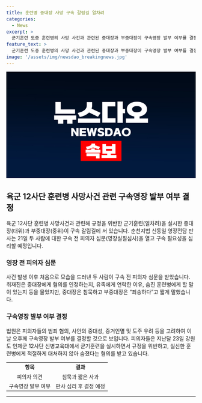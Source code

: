 ```yaml
---
title: 훈련병 중대장 사망 구속 갈림길 얼차려
categories:
  - News
excerpt: >
  군기훈련 도중 훈련병의 사망 사건과 관련된 중대장과 부중대장이 구속영장 발부 여부를 결정하는 영장전담 판사 앞에 모습을 드러냈다. 중대장은 침묵하고, 부중대장은 죄송하다고 짧게 말했다. 이들은 경찰과 함께 법원에 나타나 구속 전 피의자 심문을 받았으며, 이에 대한 구속영장 발부 여부는 오후 결정될 예정이다. 이들은 규정을 위반한 군기훈련과 훈련병의 사망으로 인한 과실 혐의를 받고 있다.
feature_text: >
  군기훈련 도중 훈련병의 사망 사건과 관련된 중대장과 부중대장이 구속영장 발부 여부를 결정하는 영장전담 판사 앞에 모습을 드러냈다. 중대장은 침묵하고, 부중대장은 죄송하다고 짧게 말했다. 이들은 경찰과 함께 법원에 나타나 구속 전 피의자 심문을 받았으며, 이에 대한 구속영장 발부 여부는 오후 결정될 예정이다. 이들은 규정을 위반한 군기훈련과 훈련병의 사망으로 인한 과실 혐의를 받고 있다.
image: '/assets/img/newsdao_breakingnews.jpg'
---
```


<p><img src="/assets/img/newsdao_breakingnews.jpg" alt="implanttips 속보" /></p>

<h2 data-ke-size="size26">육군 12사단 훈련병 사망사건 관련 구속영장 발부 여부 결정</h2>

<p data-ke-size="size16">육군 12사단 훈련병 사망사건과 관련해 규정을 위반한 군기훈련(얼차려)을 실시한 중대장(대위)과 부중대장(중위)이 구속 갈림길에 서 있습니다. 춘천지법 신동일 영장전담 판사는 21일 두 사람에 대한 구속 전 피의자 심문(영장실질심사)을 열고 구속 필요성을 심리할 예정입니다.</p>

<h3>영장 전 피의자 심문</h3>

<p data-ke-size="size16">사건 발생 이후 처음으로 모습을 드러낸 두 사람이 구속 전 피의자 심문을 받았습니다. 취재진은 중대장에게 혐의를 인정하는지, 유족에게 연락한 이유, 숨진 훈련병에게 할 말이 있는지 등을 물었지만, 중대장은 침묵하고 부중대장은 “죄송하다”고 짧게 말했습니다.</p>

<h3>구속영장 발부 여부 결정</h3>

<p data-ke-size="size16">법원은 피의자들의 범죄 혐의, 사안의 중대성, 증거인멸 및 도주 우려 등을 고려하여 이날 오후께 구속영장 발부 여부를 결정할 것으로 보입니다. 피의자들은 지난달 23일 강원도 인제군 12사단 신병교육대에서 군기훈련을 실시하면서 규정을 위반하고, 실신한 훈련병에게 적절하게 대처하지 않아 숨졌다는 혐의를 받고 있습니다.</p>

<table>
    <tr>
        <td style="text-align: center; height: 17px;"><b>항목</b></td>
        <td style="text-align: center; height: 17px;"><b>결과</b></td>
    </tr>
    <tr>
        <td style="text-align: center; height: 17px;">피의자 의견</td>
        <td style="text-align: center; height: 17px;">침묵과 짧은 사과</td>
    </tr>
    <tr>
        <td style="text-align: center; height: 17px;">구속영장 발부 여부</td>
        <td style="text-align: center; height: 17px;">판사 심리 후 결정 예정</td>
    </tr>
</table>

<p><hr></p>

